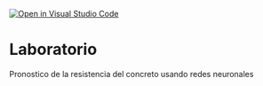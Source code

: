 [![Open in Visual Studio Code](https://classroom.github.com/assets/open-in-vscode-718a45dd9cf7e7f842a935f5ebbe5719a5e09af4491e668f4dbf3b35d5cca122.svg)](https://classroom.github.com/online_ide?assignment_repo_id=12948785&assignment_repo_type=AssignmentRepo)
# Laboratorio
Pronostico de la resistencia del concreto usando redes neuronales
